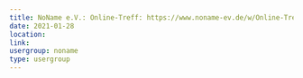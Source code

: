 ```yaml
---
title: NoName e.V.: Online-Treff: https://www.noname-ev.de/w/Online-Treff
date: 2021-01-28
location: 
link: 
usergroup: noname
type: usergroup
---
```

